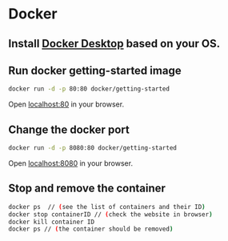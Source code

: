 # Docker

## Install [Docker Desktop](https://www.docker.com/get-started/) based on your OS.

## Run docker getting-started image
```bash
docker run -d -p 80:80 docker/getting-started
```

Open [localhost:80](http://localhost:80) in your browser.

## Change the docker port
```bash
docker run -d -p 8080:80 docker/getting-started
```

Open [localhost:8080](http://localhost:8080) in your browser.

## Stop and remove the container
```bash
docker ps  // (see the list of containers and their ID)
docker stop containerID // (check the website in browser)
docker kill container ID
docker ps // (the container should be removed)
```

